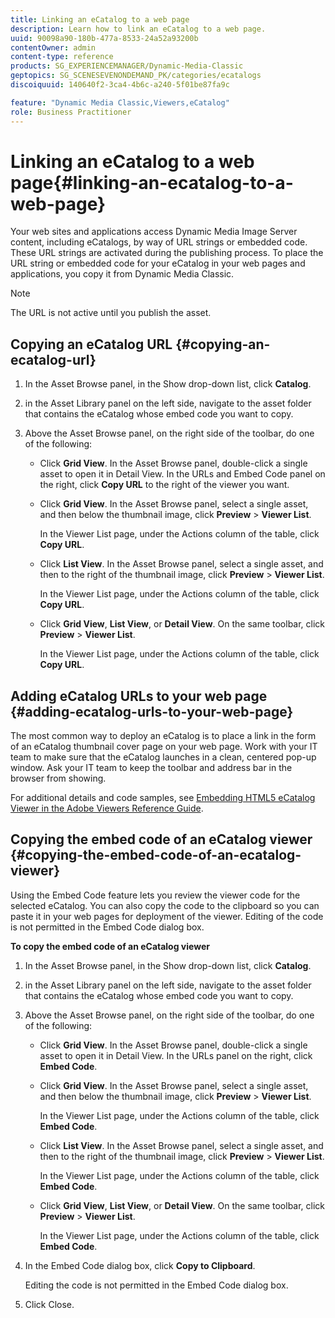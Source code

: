```yaml
---
title: Linking an eCatalog to a web page
description: Learn how to link an eCatalog to a web page.
uuid: 90098a90-180b-477a-8533-24a52a93200b
contentOwner: admin
content-type: reference
products: SG_EXPERIENCEMANAGER/Dynamic-Media-Classic
geptopics: SG_SCENESEVENONDEMAND_PK/categories/ecatalogs
discoiquuid: 140640f2-3ca4-4b6c-a240-5f01be87fa9c

feature: "Dynamic Media Classic,Viewers,eCatalog"
role: Business Practitioner
---
```


# Linking an eCatalog to a web page{#linking-an-ecatalog-to-a-web-page}

Your web sites and applications access Dynamic Media Image Server content, including eCatalogs, by way of URL strings or embedded code. These URL strings are activated during the publishing process. To place the URL string or embedded code for your eCatalog in your web pages and applications, you copy it from Dynamic Media Classic.

>[!NOTE]
>
>The URL is not active until you publish the asset.

## Copying an eCatalog URL {#copying-an-ecatalog-url}

1. In the Asset Browse panel, in the Show drop-down list, click **Catalog**.
1. in the Asset Library panel on the left side, navigate to the asset folder that contains the eCatalog whose embed code you want to copy.
1. Above the Asset Browse panel, on the right side of the toolbar, do one of the following:

    * Click **Grid View**. In the Asset Browse panel, double-click a single asset to open it in Detail View. In the URLs and Embed Code panel on the right, click **Copy URL** to the right of the viewer you want.
    * Click **Grid View**. In the Asset Browse panel, select a single asset, and then below the thumbnail image, click **Preview** > **Viewer List**.

      In the Viewer List page, under the Actions column of the table, click **Copy URL**.
    
    * Click **List View**. In the Asset Browse panel, select a single asset, and then to the right of the thumbnail image, click **Preview** > **Viewer List**.

      In the Viewer List page, under the Actions column of the table, click **Copy URL**.
    
    * Click **Grid View**, **List View**, or **Detail View**. On the same toolbar, click **Preview** > **Viewer List**.

      In the Viewer List page, under the Actions column of the table, click **Copy URL**.

## Adding eCatalog URLs to your web page {#adding-ecatalog-urls-to-your-web-page}

The most common way to deploy an eCatalog is to place a link in the form of an eCatalog thumbnail cover page on your web page. Work with your IT team to make sure that the eCatalog launches in a clean, centered pop-up window. Ask your IT team to keep the toolbar and address bar in the browser from showing.

For additional details and code samples, see [Embedding HTML5 eCatalog Viewer in the Adobe Viewers Reference Guide](https://experienceleague.adobe.com/docs/dynamic-media-developer-resources/library/viewers-aem-assets-dmc/ecatalog/c-html5-20-ecatalog-viewer-about.html#section-e1c3106f5b3e445d9b95be337c2f94e2).

## Copying the embed code of an eCatalog viewer {#copying-the-embed-code-of-an-ecatalog-viewer}

Using the Embed Code feature lets you review the viewer code for the selected eCatalog. You can also copy the code to the clipboard so you can paste it in your web pages for deployment of the viewer. Editing of the code is not permitted in the Embed Code dialog box.

**To copy the embed code of an eCatalog viewer**

1. In the Asset Browse panel, in the Show drop-down list, click **Catalog**.
1. in the Asset Library panel on the left side, navigate to the asset folder that contains the eCatalog whose embed code you want to copy.
1. Above the Asset Browse panel, on the right side of the toolbar, do one of the following:

    * Click **Grid View**. In the Asset Browse panel, double-click a single asset to open it in Detail View. In the URLs panel on the right, click **Embed Code**.
    * Click **Grid View**. In the Asset Browse panel, select a single asset, and then below the thumbnail image, click **Preview** > **Viewer List**.

      In the Viewer List page, under the Actions column of the table, click **Embed Code**.
    
    * Click **List View**. In the Asset Browse panel, select a single asset, and then to the right of the thumbnail image, click **Preview** > **Viewer List**.

      In the Viewer List page, under the Actions column of the table, click **Embed Code**.
    
    * Click **Grid View**, **List View**, or **Detail View**. On the same toolbar, click **Preview** > **Viewer List**.

      In the Viewer List page, under the Actions column of the table, click **Embed Code**.

1. In the Embed Code dialog box, click **Copy to Clipboard**.

   Editing the code is not permitted in the Embed Code dialog box.

1. Click Close.

